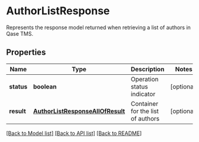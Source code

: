 # AuthorListResponse

Represents the response model returned when retrieving a list of authors in Qase TMS.

## Properties

Name | Type | Description | Notes
------------ | ------------- | ------------- | -------------
**status** | **boolean** | Operation status indicator | [optional]
**result** | [**AuthorListResponseAllOfResult**](AuthorListResponseAllOfResult.md) | Container for the list of authors | [optional]

[[Back to Model list]](../README.md#documentation-for-models) [[Back to API list]](../README.md#documentation-for-api-endpoints) [[Back to README]](../README.md)
